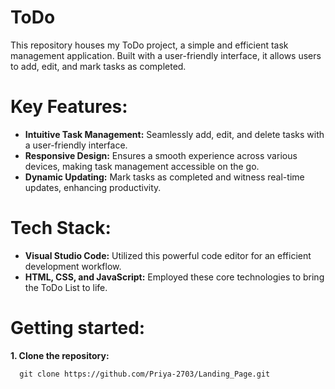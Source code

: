 # ToDo
This repository houses my ToDo project, a simple and efficient task management application. Built with a user-friendly interface, it allows users to add, edit, and mark tasks as completed.
# Key Features:
* **Intuitive Task Management:** Seamlessly add, edit, and delete tasks with a user-friendly interface.
* **Responsive Design:** Ensures a smooth experience across various devices, making task management accessible on the go.
* **Dynamic Updating:** Mark tasks as completed and witness real-time updates, enhancing productivity.
# Tech Stack:
* **Visual Studio Code:** Utilized this powerful code editor for an efficient development workflow.
* **HTML, CSS, and JavaScript:** Employed these core technologies to bring the ToDo List to life.
# Getting started:

  **1. Clone the repository:**

      git clone https://github.com/Priya-2703/Landing_Page.git
